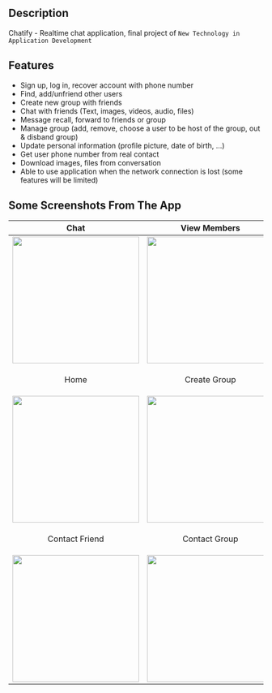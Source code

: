 ## Description

Chatify - Realtime chat application, final project of `New Technology in Application Development`

## Features
- Sign up, log in, recover account with phone number
- Find, add/unfriend other users
- Create new group with friends
- Chat with friends (Text, images, videos, audio, files)
- Message recall, forward to friends or group
- Manage group (add, remove, choose a user to be host of the group, out & disband group)
- Update personal information (profile picture, date of birth, ...)
- Get user phone number from real contact
- Download images, files from conversation
- Able to use application when the network connection is lost (some features will be limited)

## Some Screenshots From The App

| Chat  |  View Members | Change Group Name |
|------|--------------|--------|
|<img src="https://user-images.githubusercontent.com/78833363/204098573-515e5133-73fc-4a66-b896-5709094bbc24.PNG" width="250">|<img src="https://user-images.githubusercontent.com/78833363/204098579-c7f89fdd-ca53-449e-83d8-2ce338bc6527.PNG" width="250">|<img src="https://user-images.githubusercontent.com/78833363/204098574-a6127444-d593-4cf4-bfd9-dbbaa7d56959.PNG" width="250">|
| <p align="center">Home</p>  | <p align="center">Create Group</p>| <p align="center">User Information</p>|
|<img src="https://user-images.githubusercontent.com/78833363/204098577-4f3ee10a-b908-4e6f-9b34-f45be6584cf3.PNG" width="250">|<img src="https://user-images.githubusercontent.com/78833363/204098578-c4b9ffea-047a-4ac4-995c-4c8565e7fde8.PNG" width="250">|<img src="https://user-images.githubusercontent.com/78833363/204098563-1fb53c57-6fa0-4161-83a5-05aff66039ff.PNG" width="250">|
| <p align="center">Contact Friend</p>  | <p align="center">Contact Group</p>| <p align="center">Friend Request</p>|
|<img src="https://user-images.githubusercontent.com/78833363/204098567-ca999f06-bace-4d8c-a699-c6e56b07c38e.PNG" width="250">|<img src="https://user-images.githubusercontent.com/78833363/204098568-6ea7bbe5-2761-4a6b-bb06-71e1548e0142.PNG" width="250">|<img src="https://user-images.githubusercontent.com/78833363/204098570-1d68f71a-b26b-4c23-ac3d-a6945593834b.PNG" width="250">|
